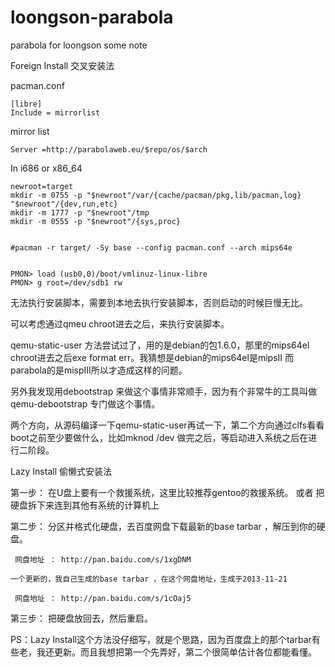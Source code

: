 loongson-parabola
=================

parabola for loongson some note

Foreign Install
交叉安装法  

pacman.conf

    [libre]
    Include = mirrorlist

mirror list

    Server =http://parabolaweb.eu/$repo/os/$arch


In i686 or x86_64 

    newroot=target
    mkdir -m 0755 -p "$newroot"/var/{cache/pacman/pkg,lib/pacman,log} "$newroot"/{dev,run,etc}
    mkdir -m 1777 -p "$newroot"/tmp
    mkdir -m 0555 -p "$newroot"/{sys,proc}


    #pacman -r target/ -Sy base --config pacman.conf --arch mips64e


    PMON> load (usb0,0)/boot/vmlinuz-linux-libre
    PMON> g root=/dev/sdb1 rw 

无法执行安装脚本，需要到本地去执行安装脚本，否则启动的时候巨慢无比。

可以考虑通过qmeu chroot进去之后，来执行安装脚本。

qemu-static-user 方法尝试过了，用的是debian的包1.6.0，那里的mips64el chroot进去之后exe format err。我猜想是debian的mips64el是mipsII 而parabola的是mispIII所以才造成这样的问题。

另外我发现用debootstrap 来做这个事情非常顺手，因为有个非常牛的工具叫做qemu-debootstrap 专门做这个事情。

两个方向，从源码编译一下qemu-static-user再试一下，第二个方向通过clfs看看boot之前至少要做什么，比如mknod  /dev 做完之后，等启动进入系统之后在进行二阶段。

Lazy Install
偷懒式安装法

第一步：
    在U盘上要有一个救援系统，这里比较推荐gentoo的救援系统。
    或者
    把硬盘拆下来连到其他有系统的计算机上

第二步：
    分区并格式化硬盘，去百度网盘下载最新的base tarbar ，解压到你的硬盘。
    
     网盘地址 ： http://pan.baidu.com/s/1xgDNM 
     
    一个更新的，我自己生成的base tarbar ，在这个网盘地址，生成于2013-11-21
     
     网盘地址 ： http://pan.baidu.com/s/1cOaj5
    
第三步：
    把硬盘放回去，然后重启。


PS：Lazy Install这个方法没仔细写，就是个思路，因为百度盘上的那个tarbar有些老，我还更新。而且我想把第一个先弄好，第二个很简单估计各位都能看懂。



